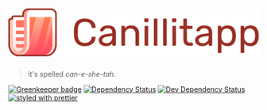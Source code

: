 
# [![Canillitapp](https://github.com/Canillitapp/headlines-api/blob/master/readme-assets/canillitapp_readme_header.png)](https://github.com/Canillitapp)

> it's spelled *can-e-she-tah*.

[![Greenkeeper badge](https://badges.greenkeeper.io/Canillitapp/headlines-react.svg)](https://greenkeeper.io/)
[![Dependency Status](https://david-dm.org/Canillitapp/headlines-react.svg)](https://david-dm.org/Canillitapp/headlines-react)
[![Dev Dependency Status](https://david-dm.org/Canillitapp/headlines-react/dev-status.svg)](https://david-dm.org/Canillitapp/headlines-react/?type=dev)
[![styled with prettier](https://img.shields.io/badge/styled_with-prettier-ff69b4.svg)](https://github.com/prettier/prettier)
